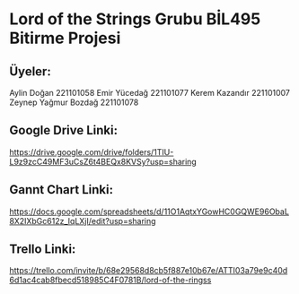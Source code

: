 # Lord of the Strings Grubu BİL495 Bitirme Projesi

## Üyeler: 
Aylin Doğan 221101058
Emir Yücedağ 221101077
Kerem Kazandır 221101007
Zeynep Yağmur Bozdağ 221101078

## Google Drive Linki:
https://drive.google.com/drive/folders/1TIU-L9z9zcC49MF3uCsZ6t4BEQx8KVSy?usp=sharing

## Gannt Chart Linki:
https://docs.google.com/spreadsheets/d/11O1AqtxYGowHC0GQWE96ObaL8X2IXbGc612z_IqLXjI/edit?usp=sharing

## Trello Linki:
https://trello.com/invite/b/68e29568d8cb5f887e10b67e/ATTI03a79e9c40d6d1ac4cab8fbecd518985C4F0781B/lord-of-the-ringss

